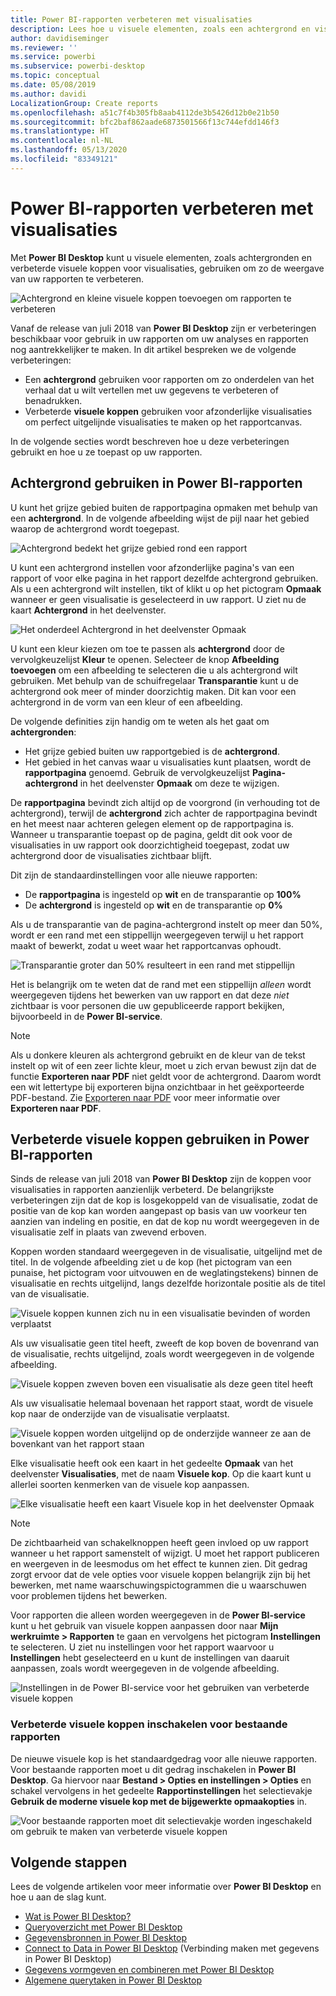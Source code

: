 ```yaml
---
title: Power BI-rapporten verbeteren met visualisaties
description: Lees hoe u visuele elementen, zoals een achtergrond en visuele koppen, gebruikt voor het verbeteren van rapporten
author: davidiseminger
ms.reviewer: ''
ms.service: powerbi
ms.subservice: powerbi-desktop
ms.topic: conceptual
ms.date: 05/08/2019
ms.author: davidi
LocalizationGroup: Create reports
ms.openlocfilehash: a51c7f4b305fb8aab4112de3b5426d12b0e21b50
ms.sourcegitcommit: bfc2baf862aade6873501566f13c744efdd146f3
ms.translationtype: HT
ms.contentlocale: nl-NL
ms.lasthandoff: 05/13/2020
ms.locfileid: "83349121"
---
```

# <a name="use-visual-elements-to-enhance-power-bi-reports"></a>Power BI-rapporten verbeteren met visualisaties

Met **Power BI Desktop** kunt u visuele elementen, zoals achtergronden en verbeterde visuele koppen voor visualisaties, gebruiken om zo de weergave van uw rapporten te verbeteren.

![Achtergrond en kleine visuele koppen toevoegen om rapporten te verbeteren](media/desktop-visual-elements-for-reports/visual-elements-for-reports_01.png)

Vanaf de release van juli 2018 van **Power BI Desktop** zijn er verbeteringen beschikbaar voor gebruik in uw rapporten om uw analyses en rapporten nog aantrekkelijker te maken. In dit artikel bespreken we de volgende verbeteringen: 

* Een **achtergrond** gebruiken voor rapporten om zo onderdelen van het verhaal dat u wilt vertellen met uw gegevens te verbeteren of benadrukken.
* Verbeterde **visuele koppen** gebruiken voor afzonderlijke visualisaties om perfect uitgelijnde visualisaties te maken op het rapportcanvas. 

In de volgende secties wordt beschreven hoe u deze verbeteringen gebruikt en hoe u ze toepast op uw rapporten.

## <a name="using-wallpaper-in-power-bi-reports"></a>Achtergrond gebruiken in Power BI-rapporten

U kunt het grijze gebied buiten de rapportpagina opmaken met behulp van een **achtergrond**. In de volgende afbeelding wijst de pijl naar het gebied waarop de achtergrond wordt toegepast. 

![Achtergrond bedekt het grijze gebied rond een rapport](media/desktop-visual-elements-for-reports/visual-elements-for-reports_02.png)

U kunt een achtergrond instellen voor afzonderlijke pagina's van een rapport of voor elke pagina in het rapport dezelfde achtergrond gebruiken. Als u een achtergrond wilt instellen, tikt of klikt u op het pictogram **Opmaak** wanneer er geen visualisatie is geselecteerd in uw rapport. U ziet nu de kaart **Achtergrond** in het deelvenster.

![Het onderdeel Achtergrond in het deelvenster Opmaak](media/desktop-visual-elements-for-reports/visual-elements-for-reports_03.png)

U kunt een kleur kiezen om toe te passen als **achtergrond** door de vervolgkeuzelijst **Kleur** te openen. Selecteer de knop **Afbeelding toevoegen** om een afbeelding te selecteren die u als achtergrond wilt gebruiken. Met behulp van de schuifregelaar **Transparantie** kunt u de achtergrond ook meer of minder doorzichtig maken. Dit kan voor een achtergrond in de vorm van een kleur of een afbeelding.

De volgende definities zijn handig om te weten als het gaat om **achtergronden**:

* Het grijze gebied buiten uw rapportgebied is de **achtergrond**.
* Het gebied in het canvas waar u visualisaties kunt plaatsen, wordt de **rapportpagina** genoemd. Gebruik de vervolgkeuzelijst **Pagina-achtergrond** in het deelvenster **Opmaak** om deze te wijzigen.

De **rapportpagina** bevindt zich altijd op de voorgrond (in verhouding tot de achtergrond), terwijl de **achtergrond** zich achter de rapportpagina bevindt en het meest naar achteren gelegen element op de rapportpagina is. Wanneer u transparantie toepast op de pagina, geldt dit ook voor de visualisaties in uw rapport ook doorzichtigheid toegepast, zodat uw achtergrond door de visualisaties zichtbaar blijft.

Dit zijn de standaardinstellingen voor alle nieuwe rapporten:

* De **rapportpagina** is ingesteld op **wit** en de transparantie op **100%**
* De **achtergrond** is ingesteld op **wit** en de transparantie op **0%**

Als u de transparantie van de pagina-achtergrond instelt op meer dan 50%, wordt er een rand met een stippellijn weergegeven terwijl u het rapport maakt of bewerkt, zodat u weet waar het rapportcanvas ophoudt. 

![Transparantie groter dan 50% resulteert in een rand met stippellijn](media/desktop-visual-elements-for-reports/visual-elements-for-reports_04.png)

Het is belangrijk om te weten dat de rand met een stippellijn *alleen* wordt weergegeven tijdens het bewerken van uw rapport en dat deze *niet* zichtbaar is voor personen die uw gepubliceerde rapport bekijken, bijvoorbeeld in de **Power BI-service**.

> [!NOTE]
> Als u donkere kleuren als achtergrond gebruikt en de kleur van de tekst instelt op wit of een zeer lichte kleur, moet u zich ervan bewust zijn dat de functie **Exporteren naar PDF** niet geldt voor de achtergrond. Daarom wordt een wit lettertype bij exporteren bijna onzichtbaar in het geëxporteerde PDF-bestand. Zie [Exporteren naar PDF](desktop-export-to-pdf.md) voor meer informatie over **Exporteren naar PDF**.


## <a name="using-improved-visual-headers-in-power-bi-reports"></a>Verbeterde visuele koppen gebruiken in Power BI-rapporten

Sinds de release van juli 2018 van **Power BI Desktop** zijn de koppen voor visualisaties in rapporten aanzienlijk verbeterd. De belangrijkste verbeteringen zijn dat de kop is losgekoppeld van de visualisatie, zodat de positie van de kop kan worden aangepast op basis van uw voorkeur ten aanzien van indeling en positie, en dat de kop nu wordt weergegeven in de visualisatie zelf in plaats van zwevend erboven. 

Koppen worden standaard weergegeven in de visualisatie, uitgelijnd met de titel. In de volgende afbeelding ziet u de kop (het pictogram van een punaise, het pictogram voor uitvouwen en de weglatingstekens) binnen de visualisatie en rechts uitgelijnd, langs dezelfde horizontale positie als de titel van de visualisatie.

![Visuele koppen kunnen zich nu in een visualisatie bevinden of worden verplaatst](media/desktop-visual-elements-for-reports/visual-elements-for-reports_05.png)

Als uw visualisatie geen titel heeft, zweeft de kop boven de bovenrand van de visualisatie, rechts uitgelijnd, zoals wordt weergegeven in de volgende afbeelding. 

![Visuele koppen zweven boven een visualisatie als deze geen titel heeft](media/desktop-visual-elements-for-reports/visual-elements-for-reports_07.png)

Als uw visualisatie helemaal bovenaan het rapport staat, wordt de visuele kop naar de onderzijde van de visualisatie verplaatst. 

![Visuele koppen worden uitgelijnd op de onderzijde wanneer ze aan de bovenkant van het rapport staan](media/desktop-visual-elements-for-reports/visual-elements-for-reports_08.png)

Elke visualisatie heeft ook een kaart in het gedeelte **Opmaak** van het deelvenster **Visualisaties**, met de naam **Visuele kop**. Op die kaart kunt u allerlei soorten kenmerken van de visuele kop aanpassen.

![Elke visualisatie heeft een kaart Visuele kop in het deelvenster Opmaak](media/desktop-visual-elements-for-reports/visual-elements-for-reports_09.png)

> [!NOTE]
> De zichtbaarheid van schakelknoppen heeft geen invloed op uw rapport wanneer u het rapport samenstelt of wijzigt. U moet het rapport publiceren en weergeven in de leesmodus om het effect te kunnen zien. Dit gedrag zorgt ervoor dat de vele opties voor visuele koppen belangrijk zijn bij het bewerken, met name waarschuwingspictogrammen die u waarschuwen voor problemen tijdens het bewerken.

Voor rapporten die alleen worden weergegeven in de **Power BI-service** kunt u het gebruik van visuele koppen aanpassen door naar **Mijn werkruimte > Rapporten** te gaan en vervolgens het pictogram **Instellingen** te selecteren. U ziet nu instellingen voor het rapport waarvoor u **Instellingen** hebt geselecteerd en u kunt de instellingen van daaruit aanpassen, zoals wordt weergegeven in de volgende afbeelding.

![Instellingen in de Power BI-service voor het gebruiken van verbeterde visuele koppen](media/desktop-visual-elements-for-reports/visual-elements-for-reports_10.png)

### <a name="enabling-improved-visual-headers-for-existing-reports"></a>Verbeterde visuele koppen inschakelen voor bestaande rapporten

De nieuwe visuele kop is het standaardgedrag voor alle nieuwe rapporten. Voor bestaande rapporten moet u dit gedrag inschakelen in **Power BI Desktop**. Ga hiervoor naar **Bestand > Opties en instellingen > Opties** en schakel vervolgens in het gedeelte **Rapportinstellingen** het selectievakje **Gebruik de moderne visuele kop met de bijgewerkte opmaakopties** in.

![Voor bestaande rapporten moet dit selectievakje worden ingeschakeld om gebruik te maken van verbeterde visuele koppen](media/desktop-visual-elements-for-reports/visual-elements-for-reports_06.png)


## <a name="next-steps"></a>Volgende stappen
Lees de volgende artikelen voor meer informatie over **Power BI Desktop** en hoe u aan de slag kunt.

* [Wat is Power BI Desktop?](../fundamentals/desktop-what-is-desktop.md)
* [Queryoverzicht met Power BI Desktop](../transform-model/desktop-query-overview.md)
* [Gegevensbronnen in Power BI Desktop](../connect-data/desktop-data-sources.md)
* [Connect to Data in Power BI Desktop](../connect-data/desktop-connect-to-data.md) (Verbinding maken met gegevens in Power BI Desktop)
* [Gegevens vormgeven en combineren met Power BI Desktop](../connect-data/desktop-shape-and-combine-data.md)
* [Algemene querytaken in Power BI Desktop](../transform-model/desktop-common-query-tasks.md)   
